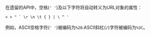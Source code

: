 
在遗留的API中，空格(`' '`)及以下字符将自动转义为URL对象的属性：

```txt
< > " ` \r \n \t { } | \ ^ '
```

例如，ASCII空格字符(`' '`)被编码为`%20`.ASCII斜杠(`/`)字符被编码为`%3C`。

